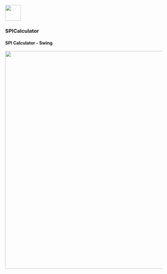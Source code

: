 <img src="src/icon/icon.ico" width="50"/>

### SPICalculator
#### SPI Calculator - Swing

<img src="src/icon/SPICalculator.gif" width="700"/>
